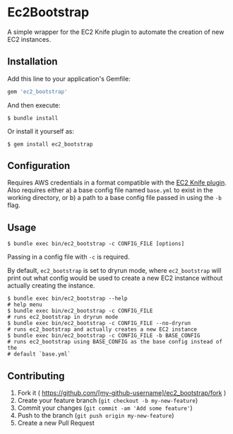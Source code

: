 # Ec2Bootstrap

A simple wrapper for the EC2 Knife plugin to automate the creation of new EC2 instances.

## Installation

Add this line to your application's Gemfile:

```ruby
gem 'ec2_bootstrap'
```

And then execute:

    $ bundle install

Or install it yourself as:

    $ gem install ec2_bootstrap

## Configuration

Requires AWS credentials in a format compatible with the [EC2 Knife plugin](https://github.com/chef/knife-ec2/blob/master/README.md).
Also requires either a) a base config file named `base.yml` to exist in the
working directory, or b) a path to a base config file passed in using the `-b`
flag.

## Usage

	$ bundle exec bin/ec2_bootstrap -c CONFIG_FILE [options]

Passing in a config file with `-c` is required.

By default, `ec2_bootstrap` is set to dryrun mode, where `ec2_bootstrap` will
print out what config would be used to create a new EC2 instance without
actually creating the instance.

	$ bundle exec bin/ec2_bootstrap --help
	# help menu
	$ bundle exec bin/ec2_bootstrap -c CONFIG_FILE
	# runs ec2_bootstrap in dryrun mode
	$ bundle exec bin/ec2_bootstrap -c CONFIG_FILE --no-dryrun
	# runs ec2_bootstrap and actually creates a new EC2 instance
	$ bundle exec bin/ec2_bootstrap -c CONFIG_FILE -b BASE_CONFIG
	# runs ec2_bootstrap using BASE_CONFIG as the base config instead of the
	# default `base.yml`

## Contributing

1. Fork it ( https://github.com/[my-github-username]/ec2_bootstrap/fork )
2. Create your feature branch (`git checkout -b my-new-feature`)
3. Commit your changes (`git commit -am 'Add some feature'`)
4. Push to the branch (`git push origin my-new-feature`)
5. Create a new Pull Request
